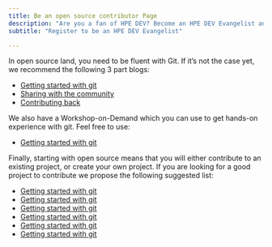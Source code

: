 ```yaml
---
title: Be an open source contributor Page
description: "Are you a fan of HPE DEV? Become an HPE DEV Evangelist and help us spread the word on how developers, data scientists, and IT technologists can write applications and develop integrations for Hewlett Packard Enterprise enabled environments. As an HPE DEV Evangelist, you’ll be the primary HPE DEV contact for your region/country for colleagues, HPE partners and customers. You’ll forward communications to them, alerting them of upcoming meetups, Munch & Learn sessions and promoting the newest Workshops-on-Demand."
subtitle: "Register to be an HPE DEV Evangelist"

---
```

 
In open source land, you need to be fluent with Git. If it’s not the case yet, we recommend the following 3 part blogs:

- [Getting started with git](https://developer.hpe.com/blog/get-involved-in-the-open-source-community-part-1-getting-started-with-git/)
- [Sharing with the community](https://developer.hpe.com/blog/get-involved-in-the-open-source-community-part-2-sharing-with-the-commun/)
- [Contributing back](https://developer.hpe.com/blog/get-involved-in-the-open-source-community-part-3-contributing-back-to-th/)

We also have a Workshop-on-Demand which you can use to get hands-on experience with git. Feel free to use:

- [Getting started with git](https://developer.hpe.com/blog/get-involved-in-the-open-source-community-part-1-getting-started-with-git/)

Finally, starting with open source means that you will either contribute to an existing project, or create your own project. If you are looking for a good project to contribute we propose the following suggested list:

- [Getting started with git](https://developer.hpe.com/blog/get-involved-in-the-open-source-community-part-1-getting-started-with-git/)
- [Getting started with git](https://developer.hpe.com/blog/get-involved-in-the-open-source-community-part-1-getting-started-with-git/)
- [Getting started with git](https://developer.hpe.com/blog/get-involved-in-the-open-source-community-part-1-getting-started-with-git/)
- [Getting started with git](https://developer.hpe.com/blog/get-involved-in-the-open-source-community-part-1-getting-started-with-git/)
- [Getting started with git](https://developer.hpe.com/blog/get-involved-in-the-open-source-community-part-1-getting-started-with-git/)
- [Getting started with git](https://developer.hpe.com/blog/get-involved-in-the-open-source-community-part-1-getting-started-with-git/)

